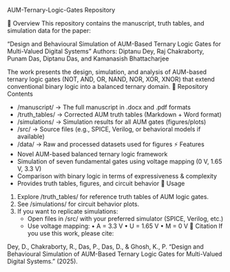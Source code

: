 AUM-Ternary-Logic-Gates Repository

📖 Overview
This repository contains the manuscript, truth tables, and simulation data for the paper:

“Design and Behavioural Simulation of AUM-Based Ternary Logic Gates for Multi-Valued Digital Systems”
Authors: Diptanu Dey, Raj Chakraborty, Punam Das, Diptanu Das, and Kamanasish Bhattacharjee

The work presents the design, simulation, and analysis of AUM-based ternary logic gates (NOT, AND, OR, NAND, NOR, XOR, XNOR) that extend conventional binary logic into a balanced ternary domain.
📂 Repository Contents
- /manuscript/ → The full manuscript in .docx and .pdf formats
- /truth_tables/ → Corrected AUM truth tables (Markdown + Word format)
- /simulations/ → Simulation results for all AUM gates (figures/plots)
- /src/ → Source files (e.g., SPICE, Verilog, or behavioral models if available)
- /data/ → Raw and processed datasets used for figures
⚡ Features
- Novel AUM-based balanced ternary logic framework
- Simulation of seven fundamental gates using voltage mapping (0 V, 1.65 V, 3.3 V)
- Comparison with binary logic in terms of expressiveness & complexity
- Provides truth tables, figures, and circuit behavior
🚀 Usage
1. Explore /truth_tables/ for reference truth tables of AUM logic gates.
2. See /simulations/ for circuit behavior plots.
3. If you want to replicate simulations:
   - Open files in /src/ with your preferred simulator (SPICE, Verilog, etc.)
   - Use voltage mapping:
     • A = 3.3 V
     • U = 1.65 V
     • M = 0 V
📑 Citation
If you use this work, please cite:

Dey, D., Chakraborty, R., Das, P., Das, D., & Ghosh, K., P.
“Design and Behavioural Simulation of AUM-Based Ternary Logic Gates for Multi-Valued Digital Systems.” (2025).
